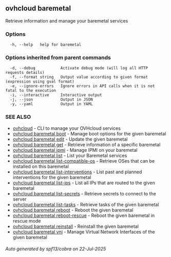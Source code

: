 ## ovhcloud baremetal

Retrieve information and manage your baremetal services

### Options

```
  -h, --help   help for baremetal
```

### Options inherited from parent commands

```
  -d, --debug           Activate debug mode (will log all HTTP requests details)
  -f, --format string   Output value according to given format (expression using gval format)
  -e, --ignore-errors   Ignore errors in API calls when it is not fatal to the execution
  -i, --interactive     Interactive output
  -j, --json            Output in JSON
  -y, --yaml            Output in YAML
```

### SEE ALSO

* [ovhcloud](ovhcloud.md)	 - CLI to manage your OVHcloud services
* [ovhcloud baremetal boot](ovhcloud_baremetal_boot.md)	 - Manage boot options for the given baremetal
* [ovhcloud baremetal edit](ovhcloud_baremetal_edit.md)	 - Update the given baremetal
* [ovhcloud baremetal get](ovhcloud_baremetal_get.md)	 - Retrieve information of a specific baremetal
* [ovhcloud baremetal ipmi](ovhcloud_baremetal_ipmi.md)	 - Manage IPMI on your baremetal
* [ovhcloud baremetal list](ovhcloud_baremetal_list.md)	 - List your Baremetal services
* [ovhcloud baremetal list-compatible-os](ovhcloud_baremetal_list-compatible-os.md)	 - Retrieve OSes that can be installed on this baremetal
* [ovhcloud baremetal list-interventions](ovhcloud_baremetal_list-interventions.md)	 - List past and planned interventions for the given baremetal
* [ovhcloud baremetal list-ips](ovhcloud_baremetal_list-ips.md)	 - List all IPs that are routed to the given baremetal
* [ovhcloud baremetal list-secrets](ovhcloud_baremetal_list-secrets.md)	 - Retrieve secrets to connect to the server
* [ovhcloud baremetal list-tasks](ovhcloud_baremetal_list-tasks.md)	 - Retrieve tasks of the given baremetal
* [ovhcloud baremetal reboot](ovhcloud_baremetal_reboot.md)	 - Reboot the given baremetal
* [ovhcloud baremetal reboot-rescue](ovhcloud_baremetal_reboot-rescue.md)	 - Reboot the given baremetal in rescue mode
* [ovhcloud baremetal reinstall](ovhcloud_baremetal_reinstall.md)	 - Reinstall the given baremetal
* [ovhcloud baremetal vni](ovhcloud_baremetal_vni.md)	 - Manage Virtual Network Interfaces of the given baremetal

###### Auto generated by spf13/cobra on 22-Jul-2025
